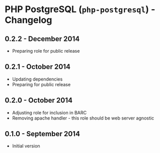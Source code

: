 # PHP PostgreSQL (`php-postgresql`) - Changelog

## 0.2.2 - December 2014

* Preparing role for public release

## 0.2.1 - October 2014

* Updating dependencies
* Preparing for public release

## 0.2.0 - October 2014

* Adjusting role for inclusion in BARC
* Removing apache handler - this role should be web server agnostic

## 0.1.0 - September 2014

* Initial version